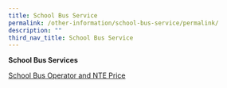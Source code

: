 ```yaml
---
title: School Bus Service
permalink: /other-information/school-bus-service/permalink/
description: ""
third_nav_title: School Bus Service
---
```

**School Bus Services**

[School Bus Operator and NTE Price](/files/northoaks%20primary%20school%202023%20nte%20bus%20fare.pdf)